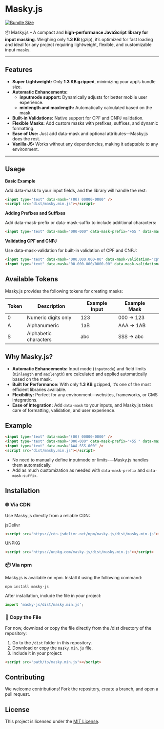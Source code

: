 # Masky.js

[![Bundle Size](https://img.shields.io/bundlephobia/minzip/masky-js)](https://bundlephobia.com/package/masky-js)

📦 Masky.js – A compact and **high-performance JavaScript library for input masking**. Weighing only **1.3 KB** (gzip), it’s optimized for fast loading and ideal for any project requiring lightweight, flexible, and customizable input masks.

---

## Features
- **Super Lightweight:** Only **1.3 KB gzipped**, minimizing your app’s bundle size.
- **Automatic Enhancements:**
    - **inputmode support:** Dynamically adjusts for better mobile user experience.
    - **minlength and maxlength:** Automatically calculated based on the mask.
- **Built-in Validations:** Native support for CPF and CNPJ validation.
- **Flexible Masks:** Add custom masks with prefixes, suffixes, and dynamic formatting.
- **Ease of Use:** Just add data-mask and optional attributes—Masky.js does the rest.
- **Vanilla JS:** Works without any dependencies, making it adaptable to any environment.

---

## Usage

**Basic Example**

Add data-mask to your input fields, and the library will handle the rest:

```html
<input type="text" data-mask="(00) 00000-0000" />
<script src="dist/masky.min.js"></script>
```

**Adding Prefixes and Suffixes**

Add data-mask-prefix or data-mask-suffix to include additional characters:

```html
<input type="text" data-mask="000-000" data-mask-prefix="+55 " data-mask-suffix=" ext" />
```

**Validating CPF and CNPJ**

Use data-mask-validation for built-in validation of CPF and CNPJ:

```html
<input type="text" data-mask="000.000.000-00" data-mask-validation="cpf" />
<input type="text" data-mask="00.000.000/0000-00" data-mask-validation="cnpj" />
```

## Available Tokens

Masky.js provides the following tokens for creating masks:

| Token | Description           | Example Input | Example Mask |   |
|-------|-----------------------|---------------|--------------|---|
| 0     | Numeric digits only   | 123           | 000 → 123    |   |
| A     | Alphanumeric          | 1aB           | AAA → 1AB    |   |
| S     | Alphabetic characters | abc           | SSS → abc    |   |

## Why Masky.js?

- **Automatic Enhancements:** Input mode (`inputmode`) and field limits (`minlength` and `maxlength`) are calculated and applied automatically based on the mask.
- **Built for Performance:** With only **1.3 KB** gzipped, it’s one of the most efficient libraries available.
- **Flexibility:** Perfect for any environment—websites, frameworks, or CMS integrations.
- **Ease of Integration:** Add `data-mask` to your inputs, and Masky.js takes care of formatting, validation, and user experience.

## Example

```html
<input type="text" data-mask="(00) 00000-0000" />
<input type="text" data-mask="000-000" data-mask-prefix="+55 " data-mask-suffix=" ext" />
<input type="text" data-mask="AAA-SSS-000" />
<script src="dist/masky.min.js"></script>
```

- No need to manually define inputmode or limits-—Masky.js handles them automatically.
- Add as much customization as needed with `data-mask-prefix` and `data-mask-suffix`.

## Installation

### 🌐 Via CDN

Use Masky.js directly from a reliable CDN:

jsDelivr
```html
<script src="https://cdn.jsdelivr.net/npm/masky-js/dist/masky.min.js"></script>
```

UNPKG
```html
<script src="https://unpkg.com/masky-js/dist/masky.min.js"></script>
```

### 📦 Via npm

Masky.js is available on npm. Install it using the following command:

```bash
npm install masky-js
```

After installation, include the file in your project:

```js
import 'masky-js/dist/masky.min.js';
```

### 📂 Copy the File

For now, download or copy the file directly from the /dist directory of the repository:

1.	Go to the `/dist` folder in this repository.
2.	Download or copy the `masky.min.js` file.
3.	Include it in your project:

```html
<script src="path/to/masky.min.js"></script>
```

## Contributing
We welcome contributions! Fork the repository, create a branch, and open a pull request.

## License
This project is licensed under the [MIT License](https://mit-license.org/).
